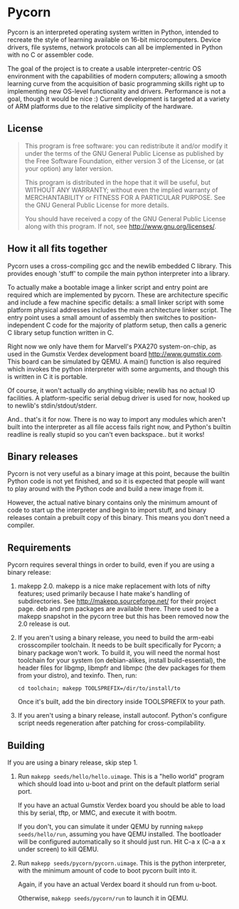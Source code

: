 Pycorn
======

Pycorn is an interpreted operating system written in Python, intended to
recreate the style of learning available on 16-bit microcomputers. Device
drivers, file systems, network protocols can all be implemented in Python with
no C or assembler code.

The goal of the project is to create a usable interpreter-centric OS
environment with the capabilities of modern computers; allowing a smooth
learning curve from the acquisition of basic programming skills right up to
implementing new OS-level functionality and drivers. Performance is not a goal,
though it would be nice :) Current development is targeted at a variety of ARM
platforms due to the relative simplicity of the hardware.

License
-------

> This program is free software: you can redistribute it and/or modify
> it under the terms of the GNU General Public License as published by
> the Free Software Foundation, either version 3 of the License, or
> (at your option) any later version.
>
> This program is distributed in the hope that it will be useful,
> but WITHOUT ANY WARRANTY; without even the implied warranty of
> MERCHANTABILITY or FITNESS FOR A PARTICULAR PURPOSE.  See the
> GNU General Public License for more details.
>
> You should have received a copy of the GNU General Public License
> along with this program.  If not, see <http://www.gnu.org/licenses/>.

How it all fits together
------------------------

Pycorn uses a cross-compiling gcc and the newlib embedded C library.  This
provides enough 'stuff' to compile the main python interpreter into a library.

To actually make a bootable image a linker script and entry point are required
which are implemented by pycorn. These are architecture specific and include a
few machine specific details: a small linker script with some platform physical
addresses includes the main architecture linker script. The entry point uses a
small amount of assembly then switches to position-independent C code for the
majority of platform setup, then calls a generic C library setup function
written in C.

Right now we only have them for Marvell's PXA270 system-on-chip, as used in the
Gumstix Verdex development board <http://www.gumstix.com>. This board can be
simulated by QEMU. A main() function is also required which invokes the python
interpreter with some arguments, and though this is written in C it is
portable.

Of course, it won't actually do anything visible; newlib has no actual IO
facilities. A platform-specific serial debug driver is used for now, hooked up
to newlib's stdin/stdout/stderr.

And.. that's it for now. There is no way to import any modules which aren't
built into the interpreter as all file access fails right now, and Python's
builtin readline is really stupid so you can't even backspace.. but it works!

Binary releases
---------------

Pycorn is not very useful as a binary image at this point, because the builtin
Python code is not yet finished, and so it is expected that people will want to
play around with the Python code and build a new image from it.

However, the actual native binary contains only the minimum amount of code to
start up the interpreter and begin to import stuff, and binary releases contain
a prebuilt copy of this binary. This means you don't need a compiler.

Requirements
------------

Pycorn requires several things in order to build, even if you are using a
binary release:

1.  makepp 2.0. makepp is a nice make replacement with lots of nifty features;
    used primarily because I hate make's handling of subdirectories. See
    <http://makepp.sourceforge.net/> for their project page. deb and rpm
    packages are available there. There used to be a makepp snapshot in the
    pycorn tree but this has been removed now the 2.0 release is out.

2.  If you aren't using a binary release, you need to build the arm-eabi
    crosscompiler toolchain. It needs to be built specifically for Pycorn; a
    binary package won't work. To build it, you will need the normal host
    toolchain for your system (on debian-alikes, install build-essential), the
    header files for libgmp, libmpfr and libmpc (the dev packages for them from
    your distro), and texinfo. Then, run:

        cd toolchain; makepp TOOLSPREFIX=/dir/to/install/to

    Once it's built, add the bin directory inside TOOLSPREFIX to your path.

3.  If you aren't using a binary release, install autoconf. Python's configure
    script needs regeneration after patching for cross-compilability.

Building
--------

If you are using a binary release, skip step 1.

1.  Run `makepp seeds/hello/hello.uimage`. This is a "hello world" program which
    should load into u-boot and print on the default platform serial port.

    If you have an actual Gumstix Verdex board you should be able to load this
    by serial, tftp, or MMC, and execute it with bootm.

    If you don't, you can simulate it under QEMU by running
    `makepp seeds/hello/run`, assuming you have QEMU installed. The bootloader
    will be configured automatically so it should just run. Hit C-a x
    (C-a a x under screen) to kill QEMU.

2.  Run `makepp seeds/pycorn/pycorn.uimage`. This is the python interpreter,
    with the minimum amount of code to boot pycorn built into it.

    Again, if you have an actual Verdex board it should run from u-boot.

    Otherwise, `makepp seeds/pycorn/run` to launch it in QEMU.
